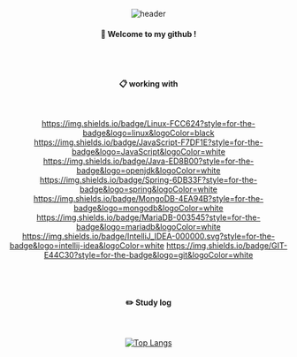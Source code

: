 <!-- ### Hi there 👋 -->

<div align="center"> 

![header](https://capsule-render.vercel.app/api?type=cylinder&color=BB2649&height=150&section=header&text=DASHBOARD&fontColor=ffffff&fontSize=70&animation=fadeIn&fontAlignY=55&desc=%20&descAlignY=62&descAlign=62)
  
####  :wave: Welcome to my github !

  
 <br/>
 <br/>
  
####  :clipboard: working with
  
 <br/>
  
https://img.shields.io/badge/Linux-FCC624?style=for-the-badge&logo=linux&logoColor=black
https://img.shields.io/badge/JavaScript-F7DF1E?style=for-the-badge&logo=JavaScript&logoColor=white
https://img.shields.io/badge/Java-ED8B00?style=for-the-badge&logo=openjdk&logoColor=white
https://img.shields.io/badge/Spring-6DB33F?style=for-the-badge&logo=spring&logoColor=white
https://img.shields.io/badge/MongoDB-4EA94B?style=for-the-badge&logo=mongodb&logoColor=white
https://img.shields.io/badge/MariaDB-003545?style=for-the-badge&logo=mariadb&logoColor=white
https://img.shields.io/badge/IntelliJ_IDEA-000000.svg?style=for-the-badge&logo=intellij-idea&logoColor=white
https://img.shields.io/badge/GIT-E44C30?style=for-the-badge&logo=git&logoColor=white
 
   <br/>
   <br/>
 
#### :pencil2: Study log
 
  <br/>
  
[![Top Langs](https://github-readme-stats.vercel.app/api/top-langs/?username=893107&layout=compact)](https://github.com/anuraghazra/github-readme-stats)
  
<!-- [![Velog's GitHub stats](https://velog-readme-stats.vercel.app/api?name=somm&color=dark)](https://velog.io/@somm) -->
</div>


<!--
**DASHIAN/DASHIAN** is a ✨ _special_ ✨ repository because its `README.md` (this file) appears on your GitHub profile.
<img src="https://img.shields.io/badge/JAVA-BB2649?style=for-the-badge&logo=java&logoColor=white">
<img src="https://img.shields.io/badge/Oracle-BB2649?style=for-the-badge&logo=Oracle&logoColor=white">

Here are some ideas to get you started:

- 🔭 I’m currently working on ...
- 🌱 I’m currently learning ...
- 👯 I’m looking to collaborate on ...
- 🤔 I’m looking for help with ...
- 💬 Ask me about ...
- 📫 How to reach me: ...
- 😄 Pronouns: ...
- ⚡ Fun fact: ...
-->
